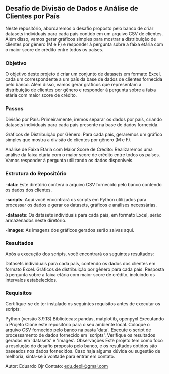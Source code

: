 ## Desafio de Divisão de Dados e Análise de Clientes por País
Neste repositório, abordaremos o desafio proposto pelo banco de criar datasets individuais para cada país contido em um arquivo CSV de clientes. Além disso, vamos gerar gráficos simples para mostrar a distribuição de clientes por gênero (M e F) e responder à pergunta sobre a faixa etária com o maior score de crédito entre todos os países.

### Objetivo
O objetivo deste projeto é criar um conjunto de datasets em formato Excel, cada um correspondente a um país da base de dados de clientes fornecida pelo banco. Além disso, vamos gerar gráficos que representam a distribuição de clientes por gênero e responder à pergunta sobre a faixa etária com maior score de crédito.

### Passos
Divisão por País: Primeiramente, iremos separar os dados por país, criando datasets individuais para cada país presente na base de dados fornecida.

Gráficos de Distribuição por Gênero: Para cada país, geraremos um gráfico simples que mostra a divisão de clientes por gênero (M e F).

Análise de Faixa Etária com Maior Score de Crédito: Realizaremos uma análise da faixa etária com o maior score de crédito entre todos os países. Vamos responder à pergunta utilizando os dados disponíveis.

### Estrutura do Repositório
-**data**: Este diretório conterá o arquivo CSV fornecido pelo banco contendo os dados dos clientes.

-**scripts**: Aqui você encontrará os scripts em Python utilizados para processar os dados e gerar os datasets, gráficos e análises necessárias.

-**datasets**: Os datasets individuais para cada país, em formato Excel, serão armazenados neste diretório.

-**images**: As imagens dos gráficos gerados serão salvas aqui.

### Resultados
Após a execução dos scripts, você encontrará os seguintes resultados:

Datasets individuais para cada país, contendo os dados dos clientes em formato Excel.
Gráficos de distribuição por gênero para cada país.
Resposta à pergunta sobre a faixa etária com maior score de crédito, incluindo os intervalos estabelecidos.

### Requisitos
Certifique-se de ter instalado os seguintes requisitos antes de executar os scripts:

Python (versão 3.9.13)
Bibliotecas: pandas, matplotlib, openpyxl
Executando o Projeto
Clone este repositório para o seu ambiente local.
Coloque o arquivo CSV fornecido pelo banco na pasta 'data'.
Execute o script de processamento de dados fornecido em 'scripts'.
Verifique os resultados gerados em 'datasets' e 'images'.
Observações
Este projeto tem como foco a resolução do desafio proposto pelo banco, e os resultados obtidos são baseados nos dados fornecidos. Caso haja alguma dúvida ou sugestão de melhoria, sinta-se à vontade para entrar em contato.

Autor: Eduardo Ojr
Contato: edu.deoli@gmai.com
